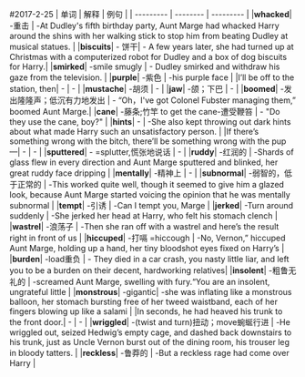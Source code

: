 #2017-2-25
| 单词 | 解释 | 例句 |
| --------- | -------- | --------- |
|**whacked**| -重击 | -At Dudley's fifth birthday party, Aunt Marge had whacked Harry around the shins with her walking stick to stop him from beating Dudley at musical statues. |
|**biscuits**| - 饼干| - A few years later, she had turned up at Christmas with a computerized robot for Dudley and a box of dog biscuits for Harry.|
|**smirked**| -smile smugly | - Dudley smirked and withdraw his gaze from the television. |
|**purple**| -紫色 | -his purple face |
|I’ll be off to the station, then| - | - |
|**mustache**| -胡须 | - |
|**jaw**| -颌；下巴 | - |
|**boomed**| -发出隆隆声；低沉有力地发出 | - “Oh，I've got Colonel Fubster managing them,” boomed Aunt Marge.|
|**cane**| -藤条;竹竿 to get the cane-遭受鞭笞 | - "Do they use the cane, boy?" |
|**hints**| - | -She also kept throwing out dark hints about what made Harry such an unsatisfactory person. |
|If there’s something wrong with the bitch, there’ll be something wrong with the pup —| - | - |
|**sputtered**| - =splutter,慌张地说话 | - |
|**ruddy**| -红润的 | -Shards of glass flew in every direction and Aunt Marge sputtered and blinked, her great ruddy face dripping |
|**mentally**| -精神上 | - |
|**subnormal**| -弱智的，低于正常的 | -This worked quite well, though it seemed to give him a glazed look, because Aunt Marge started voicing the opinion that he was mentally subnormal |
|**tempt**| -引诱 | -Can I tempt you, Marge |
|**jerked**| -Turn around suddenly | -She jerked her head at Harry, who felt his stomach clench |
|**wastrel**| -浪荡子 | -Then she ran off with a wastrel and here’s the result right in front of us |
|**hiccuped**| -打嗝 =hiccough | -No, Vernon,” hiccuped Aunt Marge, holding up a hand, her tiny bloodshot eyes fixed on Harry’s |
|**burden**| -load重负 | - They died in a car crash, you nasty little liar, and left you to be a burden on their decent, hardworking relatives|
|**insolent**| -粗鲁无礼的 | -screamed Aunt Marge, swelling with fury.“You are an insolent, ungrateful little |
|**monstrous**| -gigantic| -she was inflating like a monstrous balloon, her stomach bursting free of her tweed waistband, each of her fingers blowing up like a salami |
|In seconds, he had heaved his trunk to the front door.| - | - |
|**wriggled**| -(twist and turn)扭动；move蜿蜒行进 | -He wriggled out, seized Hedwig’s empty cage, and dashed back downstairs to his trunk, just as Uncle Vernon burst out of the dining room, his trouser leg in bloody tatters. |
|**reckless**| -鲁莽的  | -But a reckless rage had come over Harry |



